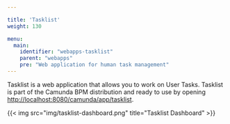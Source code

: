```yaml
---

title: 'Tasklist'
weight: 130

menu:
  main:
    identifier: "webapps-tasklist"
    parent: "webapps"
    pre: "Web application for human task management"
---
```


Tasklist is a web application that allows you to work on User Tasks. Tasklist is part of the Camunda BPM distribution and ready to use by opening [http://localhost:8080/camunda/app/tasklist](http://localhost:8080/camunda/app/tasklist).

{{< img src="img/tasklist-dashboard.png" title="Tasklist Dashboard" >}}
